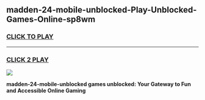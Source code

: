 
## madden-24-mobile-unblocked-Play-Unblocked-Games-Online-sp8wm
<h3>
<a href="https://premium76.site?title=madden-24-mobile-unblocked&ref=25A">CLICK TO PLAY</a></h3>
<hr>

<h3>
<a href="https://premium76.site?title=madden-24-mobile-unblocked&ref=25A">CLICK 2 PLAY</a>
  
</h3>

<a href="https://premium76.site?title=madden-24-mobile-unblocked&ref=25A"><img src="https://clearcache.store/games.png"></a>


**madden-24-mobile-unblocked games unblocked: Your Gateway to Fun and Accessible Online Gaming**
